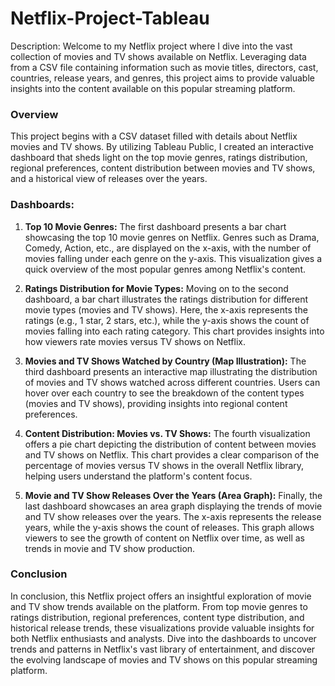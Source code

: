 # Netflix-Project-Tableau

Description:
Welcome to my Netflix project where I dive into the vast collection of movies and TV shows available on Netflix. Leveraging data from a CSV file containing information such as movie titles, directors, cast, countries, release years, and genres, this project aims to provide valuable insights into the content available on this popular streaming platform.

### Overview
This project begins with a CSV dataset filled with details about Netflix movies and TV shows. By utilizing Tableau Public, I created an interactive dashboard that sheds light on the top movie genres, ratings distribution, regional preferences, content distribution between movies and TV shows, and a historical view of releases over the years.

### Dashboards:
1. **Top 10 Movie Genres:**
   The first dashboard presents a bar chart showcasing the top 10 movie genres on Netflix. Genres such as Drama, Comedy, Action, etc., are displayed on the x-axis, with the number of movies falling under each genre on the y-axis. This visualization gives a quick overview of the most popular genres among Netflix's content.

2. **Ratings Distribution for Movie Types:**
   Moving on to the second dashboard, a bar chart illustrates the ratings distribution for different movie types (movies and TV shows). Here, the x-axis represents the ratings (e.g., 1 star, 2 stars, etc.), while the y-axis shows the count of movies falling into each rating category. This chart provides insights into how viewers rate movies versus TV shows on Netflix.

3. **Movies and TV Shows Watched by Country (Map Illustration):**
   The third dashboard presents an interactive map illustrating the distribution of movies and TV shows watched across different countries. Users can hover over each country to see the breakdown of the content types (movies and TV shows), providing insights into regional content preferences.

4. **Content Distribution: Movies vs. TV Shows:**
   The fourth visualization offers a pie chart depicting the distribution of content between movies and TV shows on Netflix. This chart provides a clear comparison of the percentage of movies versus TV shows in the overall Netflix library, helping users understand the platform's content focus.

5. **Movie and TV Show Releases Over the Years (Area Graph):**
   Finally, the last dashboard showcases an area graph displaying the trends of movie and TV show releases over the years. The x-axis represents the release years, while the y-axis shows the count of releases. This graph allows viewers to see the growth of content on Netflix over time, as well as trends in movie and TV show production.

### Conclusion
In conclusion, this Netflix project offers an insightful exploration of movie and TV show trends available on the platform. From top movie genres to ratings distribution, regional preferences, content type distribution, and historical release trends, these visualizations provide valuable insights for both Netflix enthusiasts and analysts. Dive into the dashboards to uncover trends and patterns in Netflix's vast library of entertainment, and discover the evolving landscape of movies and TV shows on this popular streaming platform.
